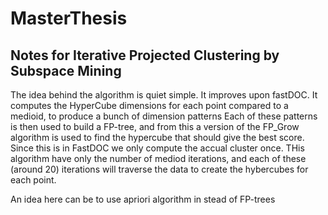 # MasterThesis


## Notes for Iterative Projected Clustering by Subspace Mining
The idea behind the algorithm is quiet simple.
It improves upon fastDOC. 
It computes the HyperCube dimensions for each point compared to a medioid, to produce a bunch of dimension patterns
Each of these patterns is then used to build a FP-tree, and from this a version of the FP_Grow algorithm is used to find the hypercube that should give the best score. 
Since this is in FastDOC we only compute the accual cluster once. 
THis algorithm have only the number of mediod iterations, and each of these (around 20) iterations will traverse the data to create the hybercubes for each point. 


An idea here can be to use apriori algorithm in stead of FP-trees
